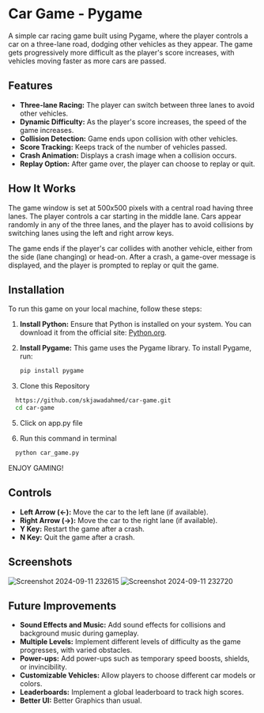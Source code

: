 # Car Game - Pygame

A simple car racing game built using Pygame, where the player controls a car on a three-lane road, dodging other vehicles as they appear. The game gets progressively more difficult as the player's score increases, with vehicles moving faster as more cars are passed.

## Features
- **Three-lane Racing:** The player can switch between three lanes to avoid other vehicles.
- **Dynamic Difficulty:** As the player's score increases, the speed of the game increases.
- **Collision Detection:** Game ends upon collision with other vehicles.
- **Score Tracking:** Keeps track of the number of vehicles passed.
- **Crash Animation:** Displays a crash image when a collision occurs.
- **Replay Option:** After game over, the player can choose to replay or quit.

## How It Works
The game window is set at 500x500 pixels with a central road having three lanes. The player controls a car starting in the middle lane. Cars appear randomly in any of the three lanes, and the player has to avoid collisions by switching lanes using the left and right arrow keys.

The game ends if the player's car collides with another vehicle, either from the side (lane changing) or head-on. After a crash, a game-over message is displayed, and the player is prompted to replay or quit the game.

## Installation
To run this game on your local machine, follow these steps:

1. **Install Python:** Ensure that Python is installed on your system. You can download it from the official site: [Python.org](https://www.python.org/downloads/).

2. **Install Pygame:** This game uses the Pygame library. To install Pygame, run:
   ```bash
   pip install pygame
   
3. Clone this Repository
```bash
  https://github.com/skjawadahmed/car-game.git
  cd car-game
```

5. Click on app.py file

4. Run this command in terminal
```bash
  python car_game.py
```
ENJOY GAMING!

## Controls
- **Left Arrow (←):** Move the car to the left lane (if available).
- **Right Arrow (→):** Move the car to the right lane (if available).
- **Y Key:** Restart the game after a crash.
- **N Key:** Quit the game after a crash.

## Screenshots
![Screenshot 2024-09-11 232615](https://github.com/user-attachments/assets/91338637-1691-417e-b207-d70b051bb583)
![Screenshot 2024-09-11 232720](https://github.com/user-attachments/assets/8d8d9fbc-4f3c-4f30-b78f-238442f81155)

## Future Improvements
- **Sound Effects and Music:** Add sound effects for collisions and background music during gameplay.
- **Multiple Levels:** Implement different levels of difficulty as the game progresses, with varied obstacles.
- **Power-ups:** Add power-ups such as temporary speed boosts, shields, or invincibility.
- **Customizable Vehicles:** Allow players to choose different car models or colors.
- **Leaderboards:** Implement a global leaderboard to track high scores.
- **Better UI:** Better Graphics than usual. 
